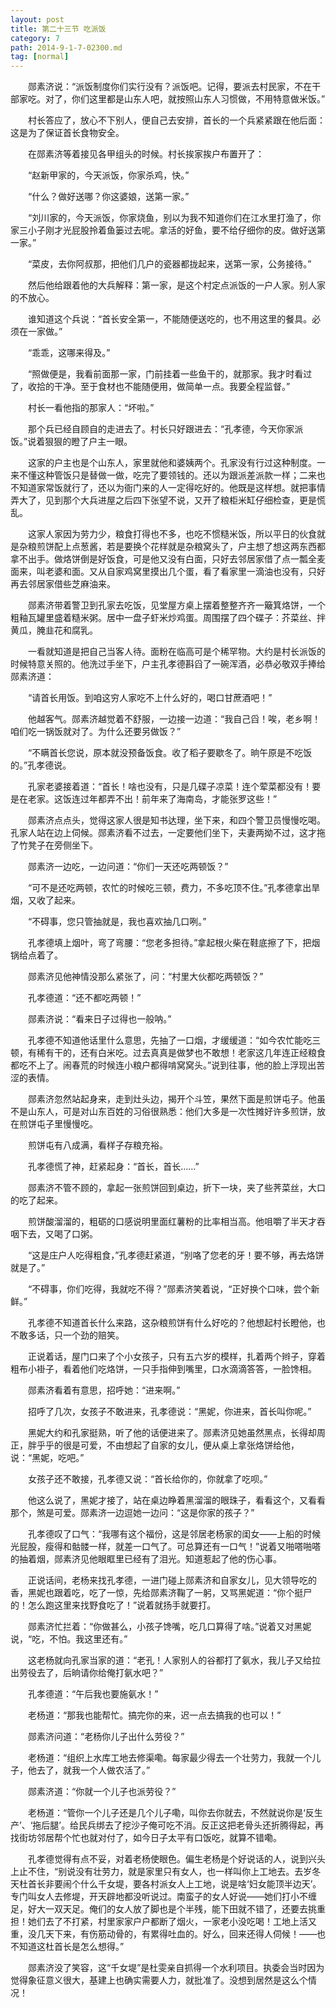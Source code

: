 ```yaml
---
layout: post
title: 第二十三节 吃派饭
category: 7
path: 2014-9-1-7-02300.md
tag: [normal]
---
```


　　郧素济说：“派饭制度你们实行没有？派饭吧。记得，要派去村民家，不在干部家吃。对了，你们这里都是山东人吧，就按照山东人习惯做，不用特意做米饭。”

　　村长答应了，放心不下别人，便自己去安排，首长的一个兵紧紧跟在他后面：这是为了保证首长食物安全。

　　在郧素济等着接见各甲组头的时候。村长挨家挨户布置开了：

　　“赵新甲家的，今天派饭，你家杀鸡，快。”

　　“什么？做好送哪？你这婆娘，送第一家。”

　　“刘川家的，今天派饭，你家烧鱼，别以为我不知道你们在江水里打渔了，你家三小子刚才光屁股拎着鱼篓过去呢。拿活的好鱼，要不给仔细你的皮。做好送第一家。”

　　“菜皮，去你阿叔那，把他们几户的瓷器都拢起来，送第一家，公务接待。”

　　然后他给跟着他的大兵解释：第一家，是这个村定点派饭的一户人家。别人家的不放心。

　　谁知道这个兵说：“首长安全第一，不能随便送吃的，也不用这里的餐具。必须在一家做。”

　　“乖乖，这哪来得及。”

　　“照做便是，我看前面那一家，门前挂着一些鱼干的，就那家。我才时看过了，收拾的干净。至于食材也不能随便用，做简单一点。我要全程监督。”

　　村长一看他指的那家人：“坏啦。”

　　那个兵已经自顾自的走进去了。村长只好跟进去：“孔孝德，今天你家派饭。”说着狠狠的瞪了户主一眼。

　　这家的户主也是个山东人，家里就他和婆姨两个。孔家没有行过这种制度。一来不懂这种管饭只是替做一做，吃完了要领钱的。还以为跟派差派款一样；二来也不知道家常饭就行了，还以为衙门来的人一定得吃好的。他既是这样想。就把事情弄大了，见到那个大兵进屋之后四下张望不说，又开了粮柜米缸仔细检查，更是慌乱。

　　这家人家因为劳力少，粮食打得也不多，也吃不惯糙米饭，所以平日的伙食就是杂粮煎饼配上点葱酱，若是要换个花样就是杂粮窝头了，户主想了想这两东西都拿不出手。做烙饼倒是好饭食，可是他又没有白面，只好去邻居家借了点一瓢全麦面来，叫老婆和面。又从自家鸡窝里摸出几个蛋，看了看家里一滴油也没有，只好再去邻居家借些芝麻油来。

　　郧素济带着警卫到孔家去吃饭，见堂屋方桌上摆着整整齐齐一簸箕烙饼，一个粗釉瓦罐里盛着糙米粥。居中一盘子虾米炒鸡蛋。周围摆了四个碟子：芥菜丝、拌黄瓜，腌韭花和腐乳。

　　一看就知道是把自己当客人待。面粉在临高可是个稀罕物。大约是村长派饭的时候特意关照的。他洗过手坐下，户主孔孝德斟舀了一碗浑酒，必恭必敬双手捧给郧素济道：

　　“请首长用饭。到咱这穷人家吃不上什么好的，喝口甘蔗酒吧！”

　　他越客气。郧素济越觉着不舒服，一边接一边道：“我自己舀！唉，老乡啊！咱们吃一锅饭就对了。为什么还要另做饭？”

　　“不瞒首长您说，原本就没预备饭食。收了稻子要歇冬了。晌午原是不吃饭的。”孔孝德说。

　　孔家老婆接着道：“首长！啥也没有，只是几碟子凉菜！连个荤菜都没有！要是在老家。这饭连过年都弄不出！前年来了海南岛，才能张罗这些！”

　　郧素济点点头，觉得这家人很是知书达理，坐下来，和四个警卫员慢慢吃喝。孔家人站在边上伺候。郧素济看不过去，一定要他们坐下，夫妻两拗不过，这才拖了竹凳子在旁侧坐下。

　　郧素济一边吃，一边问道：“你们一天还吃两顿饭？”

　　“可不是还吃两顿，农忙的时候吃三顿，费力，不多吃顶不住。”孔孝德拿出旱烟，又收了起来。

　　“不碍事，您只管抽就是，我也喜欢抽几口咧。”

　　孔孝德填上烟叶，弯了弯腰：“您老多担待。”拿起根火柴在鞋底擦了下，把烟锅给点着了。

　　郧素济见他神情没那么紧张了，问：“村里大伙都吃两顿饭？”

　　孔孝德道：“还不都吃两顿！”

　　郧素济说：“看来日子过得也一般呐。”

　　孔孝德不知道他话里什么意思，先抽了一口烟，才缓缓道：“如今农忙能吃三顿，有稀有干的，还有白米吃。过去真真是做梦也不敢想！老家这几年连正经粮食都吃不上了。闹春荒的时候连小粮户都得啃窝窝头。”说到往事，他的脸上浮现出苦涩的表情。

　　郧素济忽然站起身来，走到灶头边，揭开个斗笠，果然下面是煎饼屯子。他虽不是山东人，可是对山东百姓的习俗很熟悉：他们大多是一次性摊好许多煎饼，放在煎饼屯子里慢慢吃。

　　煎饼屯有八成满，看样子存粮充裕。

　　孔孝德慌了神，赶紧起身：“首长，首长……”

　　郧素济不管不顾的，拿起一张煎饼回到桌边，折下一块，夹了些荠菜丝，大口的吃了起来。

　　煎饼酸溜溜的，粗砺的口感说明里面红薯粉的比率相当高。他咀嚼了半天才吞咽下去，又喝了口粥。

　　“这是庄户人吃得粗食，”孔孝德赶紧道，“别咯了您老的牙！要不够，再去烙饼就是了。”

　　“不碍事，你们吃得，我就吃不得？”郧素济笑着说，“正好换个口味，尝个新鲜。”

　　孔孝德不知道首长什么来路，这杂粮煎饼有什么好吃的？他想起村长瞪他，也不敢多话，只一个劲的赔笑。

　　正说着话，屋门口来了个小女孩子，只有五六岁的模样，扎着两个辫子，穿着粗布小褂子，看着他们吃烙饼，一只手指伸到嘴里，口水滴滴答答，一脸馋相。

　　郧素济看着有意思，招呼她：“进来啊。”

　　招呼了几次，女孩子不敢进来，孔孝德说：“黑妮，你进来，首长叫你呢。”

　　黑妮大约和孔家挺熟，听了他的话便进来了。郧素济见她虽然黑点，长得却周正，胖乎乎的很是可爱，不由想起了自家的女儿，便从桌上拿张烙饼给他，说：“黑妮，吃吧。”

　　女孩子还不敢接，孔孝德又说：“首长给你的，你就拿了吃呗。”

　　他这么说了，黑妮才接了，站在桌边睁着黑溜溜的眼珠子，看看这个，又看看那个，煞是可爱。郧素济一边逗她一边问：“这是你家的孩子？”

　　孔孝德叹了口气：“我哪有这个福份，这是邻居老杨家的闺女――上船的时候光屁股，瘦得和骷髅一样，就差一口气了。可总算还有一口气！”说着又啪嗒啪嗒的抽着烟，郧素济见他眼眶里已经有了泪光。知道惹起了他的伤心事。

　　正说话间，老杨来找孔孝德，一进门碰上郧素济和自家女儿，见大领导吃的香，黑妮也跟着吃，吃了一惊，先给郧素济鞠了一躬，又骂黑妮道：“你个挺尸的！怎么跑这里来找野食吃了！”说着就扬手就要打。

　　郧素济忙拦着：“你做甚么，小孩子馋嘴，吃几口算得了啥。”说着又对黑妮说，“吃，不怕。我这里还有。”

　　这老杨就向孔家当家的道：“老孔！人家别人的谷都打了氨水，我儿子又给拉出劳役去了，后晌请你给俺打氨水吧？”

　　孔孝德道：“午后我也要施氨水！”

　　老杨道：“那我也能帮忙。搞完你的来，迟一点去搞我的也可以！”

　　郧素济问道：“老杨你儿子出什么劳役？”

　　老杨道：“组织上水库工地去修渠嘞。每家最少得去一个壮劳力，我就一个儿子，他去了，就我一个人做农活了。”

　　郧素济道：“你就一个儿子也派劳役？”

　　老杨道：“管你一个儿子还是几个儿子嘞，叫你去你就去，不然就说你是‘反生产’、‘拖后腿’。给民兵绑去了挖沙子俺可吃不消。反正这把老骨头还折腾得起，再找街坊邻居帮个忙也就对付了，如今日子太平有口饭吃，就算不错嘞。

　　孔孝德觉得有点不妥，对着老杨使眼色。偏生老杨是个好说话的人，说到兴头上止不住，“别说没有壮劳力，就是家里只有女人，也一样叫你上工地去。去岁冬天杜首长非要闹个什么千女堤，要各村派女人上工地，说是啥‘妇女能顶半边天’。专门叫女人去修堤，开天辟地都没听说过。南蛮子的女人好说――她们打小不缠足，好大一双天足。俺们的女人放了脚也是个半残，能下田就不错了，还要去挑重担！她们去了不打紧，村里家家户户都断了烟火，一家老小没吃喝！工地上活又重，没几天下来，有伤筋动骨的，有累得吐血的。好么，回来还得人伺候！――也不知道这杜首长是怎么想得。”

　　郧素济没了笑容，这“千女堤”是杜雯亲自抓得一个水利项目。执委会当时因为觉得象征意义很大，基建上也确实需要人力，就批准了。没想到居然是这么个情况！
